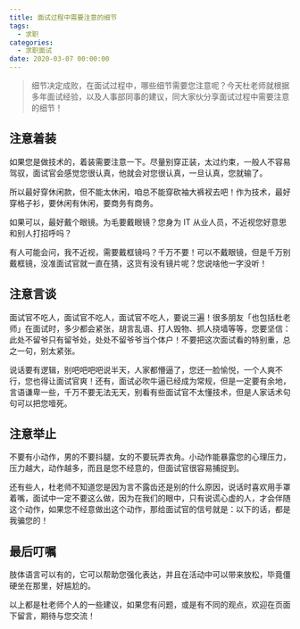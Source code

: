 ```yaml
---
title: 面试过程中需要注意的细节
tags:
  - 求职
categories:
  - 求职面试
date: 2020-03-07 00:00:00
---
```


> 细节决定成败，在面试过程中，哪些细节需要您注意呢？今天杜老师就根据多年面试经验，以及人事部同事的建议，同大家伙分享面试过程中需要注意的细节！

<!-- more -->

## 注意着装

如果您是做技术的，着装需要注意一下。尽量别穿正装，太过约束，一般人不容易驾驭，面试官会感觉您很认真，他就会对您很认真，一旦认真，您就输了。

所以最好穿休闲款，但不能太休闲，咱总不能穿砍袖大裤衩去吧！作为技术，最好穿格子衫，要休闲有休闲，要商务有商务。

如果可以，最好戴个眼镜。为毛要戴眼镜？您身为 IT 从业人员，不近视您好意思和别人打招呼吗？

有人可能会问，我不近视，需要戴框镜吗？千万不要！可以不戴眼镜，但是千万别戴框镜，没准面试官就一直在猜，这货有没有镜片呢？您说啥他一字没听！

## 注意言谈

面试官不吃人，面试官不吃人，面试官不吃人，要说三遍！很多朋友「也包括杜老师」在面试时，多少都会紧张，胡言乱语、打人毁物、抓人挠墙等等，您要坚信：此处不留爷只有留爷处，处处不留爷爷当个体户！不要把这次面试看的特别重，总之一句，别太紧张。

说话要有逻辑，别吧吧吧吧说半天，人家都懵逼了，您还一脸愉悦，一个人爽不行，您也得让面试官爽！还有，面试必吹牛逼已经成为常规，但是一定要有余地，言语谦卑一些，千万不要无法无天，别看有些面试官不太懂技术，但是人家话术句句可以把您噎死。


## 注意举止

不要有小动作，男的不要抖腿，女的不要玩弄衣角。小动作能暴露您的心理压力，压力越大，动作越多，而且是您不经意的，但面试官很容易捕捉到。

还有些人，杜老师不知道您是因为言不露齿还是别的什么原因，说话时喜欢用手罩着嘴，面试中一定不要这么做，因为在我们的眼中，只有说谎心虚的人，才会伴随这个动作，如果您不经意做出这个动作，那给面试官的信号就是：以下的话，都是我骗您的！

## 最后叮嘱

肢体语言可以有的，它可以帮助您强化表达，并且在活动中可以带来放松，毕竟僵硬坐在那里，好尴尬的。

以上都是杜老师个人的一些建议，如果您有问题，或是有不同的观点，欢迎在页面下留言，期待与您交流！